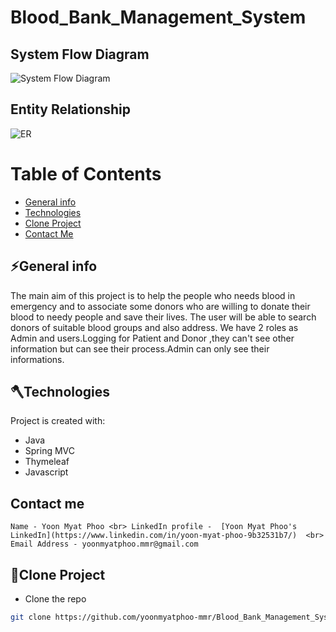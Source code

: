 # Blood_Bank_Management_System

## System Flow Diagram
![System Flow Diagram](https://user-images.githubusercontent.com/71971771/226562380-0b83448c-486c-402f-9257-ebb07202da16.png)

## Entity Relationship
![ER](https://user-images.githubusercontent.com/71971771/226562957-8ba3d463-66ff-4de5-9a40-801d8e61ab4a.png)

# Table of Contents
* [General info](#general-info)
* [Technologies](#technologies)
* [Clone Project](#clone-project)
* [Contact Me](#contact)

<a name="general-info"></a>
## ⚡General info
The main aim of this project is to help the people who needs blood in emergency and to associate some donors who are willing to donate their blood to needy people and save their lives. The user will be able to
  search donors of suitable blood groups and also address. We have 2 roles as Admin and users.Logging for Patient and Donor ,they can't see other information but can see their process.Admin can only see their informations.
	
  <a name="technologies"></a>
## 🪓Technologies
Project is created with:
* Java
* Spring MVC
* Thymeleaf
* Javascript

 <a name="contact"></a>
 ## Contact me
    Name - Yoon Myat Phoo <br> LinkedIn profile -  [Yoon Myat Phoo's LinkedIn](https://www.linkedin.com/in/yoon-myat-phoo-9b32531b7/)  <br> Email Address - yoonmyatphoo.mmr@gmail.com
    
    	
 <a name="clone-project"></a>
## 🥡Clone Project
* Clone the repo
```sh
git clone https://github.com/yoonmyatphoo-mmr/Blood_Bank_Management_System.git


